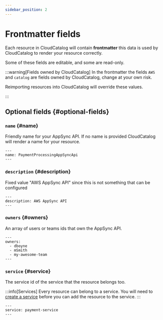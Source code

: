 ```yaml
---
sidebar_position: 2
---
```


# Frontmatter fields

Each resource in CloudCatalog will contain **frontmatter** this data is used by CloudCatalog to render your resource correctly.

Some of these fields are editable, and some are read-only.

:::warning[Fields owned by CloudCatalog]
In the frontmatter the fields `AWS` and `catalog` are fields owned by CloudCatalog, change at your own risk. 

Reimporting resources into CloudCatalog will override these values.

:::

## Optional fields {#optional-fields}

### `name` {#name}

Friendly name for your AppSync API. If no name is provided CloudCatalog will render a name for your resource.

```mdx title="Example"
---
name: PaymentProcessingAppSyncApi
---
```

### `description` {#description}

Fixed value "AWS AppSync API" since this is not something that can be configured

```mdx title="Example"
---
description: AWS AppSync API
---
```

### `owners` {#owners}

An array of users or teams ids that own the AppSync API.

```mdx title="Example"
---
owners:
  - dboyne
  - mSmith
  - my-awesome-team
---
```

### `service` {#service}

The service id of the service that the resource belongs too.

:::info[Services]
Every resource can belong to a service. You will need to [create a service](/docs/overview/guides/services/adding-services) before you can add the resource to the service.
:::

```mdx title="Example"
---
service: payment-service
---
```
